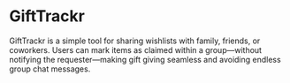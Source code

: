 # GiftTrackr
GiftTrackr is a simple tool for sharing wishlists with family, friends, or coworkers. Users can mark items as claimed within a group—without notifying the requester—making gift giving seamless and avoiding endless group chat messages.
